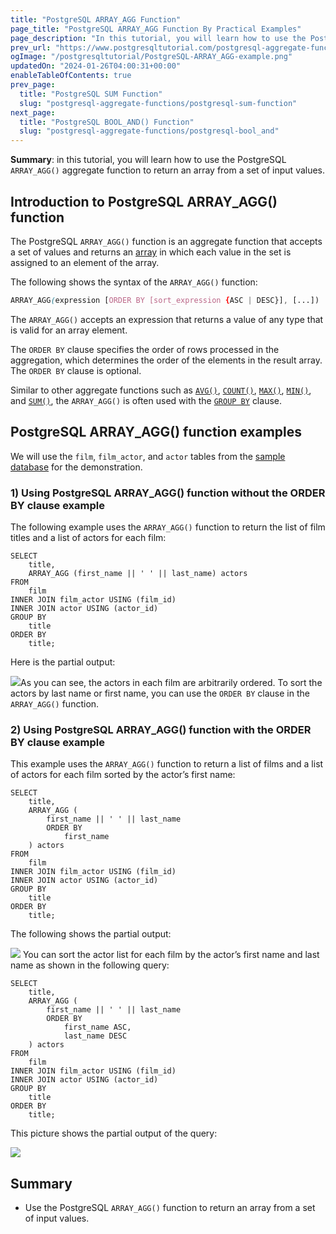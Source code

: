 ```yaml
---
title: "PostgreSQL ARRAY_AGG Function"
page_title: "PostgreSQL ARRAY_AGG Function By Practical Examples"
page_description: "In this tutorial, you will learn how to use the PostgreSQL ARRAY_AGG() aggregate function to return an array from a set of input values."
prev_url: "https://www.postgresqltutorial.com/postgresql-aggregate-functions/postgresql-array_agg/"
ogImage: "/postgresqltutorial/PostgreSQL-ARRAY_AGG-example.png"
updatedOn: "2024-01-26T04:00:31+00:00"
enableTableOfContents: true
prev_page: 
  title: "PostgreSQL SUM Function"
  slug: "postgresql-aggregate-functions/postgresql-sum-function"
next_page: 
  title: "PostgreSQL BOOL_AND() Function"
  slug: "postgresql-aggregate-functions/postgresql-bool_and"
---
```





**Summary**: in this tutorial, you will learn how to use the PostgreSQL `ARRAY_AGG()` aggregate function to return an array from a set of input values.


## Introduction to PostgreSQL ARRAY\_AGG() function

The PostgreSQL `ARRAY_AGG()` function is an aggregate function that accepts a set of values and returns an [array](../postgresql-tutorial/postgresql-array) in which each value in the set is assigned to an element of the array.

The following shows the syntax of the `ARRAY_AGG()` function:


```css
ARRAY_AGG(expression [ORDER BY [sort_expression {ASC | DESC}], [...])
```
The `ARRAY_AGG()` accepts an expression that returns a value of any type that is valid for an array element.

The `ORDER BY` clause specifies the order of rows processed in the aggregation, which determines the order of the elements in the result array. The `ORDER BY` clause is optional.

Similar to other aggregate functions such as [`AVG()`](postgresql-avg-function), [`COUNT()`](postgresql-count-function), [`MAX()`](postgresql-max-function), [`MIN()`](postgresql-min-function), and [`SUM()`](postgresql-sum-function), the `ARRAY_AGG()` is often used with the [`GROUP BY`](../postgresql-tutorial/postgresql-group-by) clause.


## PostgreSQL ARRAY\_AGG() function examples

We will use the `film`, `film_actor`, and `actor` tables from the [sample database](../postgresql-getting-started/postgresql-sample-database) for the demonstration.


### 1\) Using PostgreSQL ARRAY\_AGG() function without the ORDER BY clause example

The following example uses the `ARRAY_AGG()` function to return the list of film titles and a list of actors for each film:


```pgsql
SELECT
    title,
    ARRAY_AGG (first_name || ' ' || last_name) actors
FROM
    film
INNER JOIN film_actor USING (film_id)
INNER JOIN actor USING (actor_id)
GROUP BY
    title
ORDER BY
    title;
```
Here is the partial output: 

![](/postgresqltutorial/PostgreSQL-ARRAY_AGG-example.png)As you can see, the actors in each film are arbitrarily ordered. To sort the actors by last name or first name, you can use the `ORDER BY` clause in the `ARRAY_AGG()` function.


### 2\) Using PostgreSQL ARRAY\_AGG() function with the ORDER BY clause example

This example uses the `ARRAY_AGG()` function to return a list of films and a list of actors for each film sorted by the actor’s first name:


```pgsql
SELECT
    title,
    ARRAY_AGG (
        first_name || ' ' || last_name
        ORDER BY
            first_name
    ) actors
FROM
    film
INNER JOIN film_actor USING (film_id)
INNER JOIN actor USING (actor_id)
GROUP BY
    title
ORDER BY
    title;
```
The following shows the partial output:


![](/postgresqltutorial/PostgreSQL-ARRAY_AGG-with-ORDER-BY-clause.png)
You can sort the actor list for each film by the actor’s first name and last name as shown in the following query:


```pgsql
SELECT
    title,
    ARRAY_AGG (
        first_name || ' ' || last_name
        ORDER BY
            first_name ASC,
            last_name DESC
    ) actors
FROM
    film
INNER JOIN film_actor USING (film_id)
INNER JOIN actor USING (actor_id)
GROUP BY
    title
ORDER BY
    title;
```
This picture shows the partial output of the query:


![](/postgresqltutorial/PostgreSQL-ARRAY_AGG-with-ORDER-BY-clause-example-2.png)

## Summary

* Use the PostgreSQL `ARRAY_AGG()` function to return an array from a set of input values.

